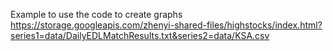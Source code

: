 Example to use the code to create graphs
https://storage.googleapis.com/zhenyi-shared-files/highstocks/index.html?series1=data/DailyEDLMatchResults.txt&series2=data/KSA.csv
